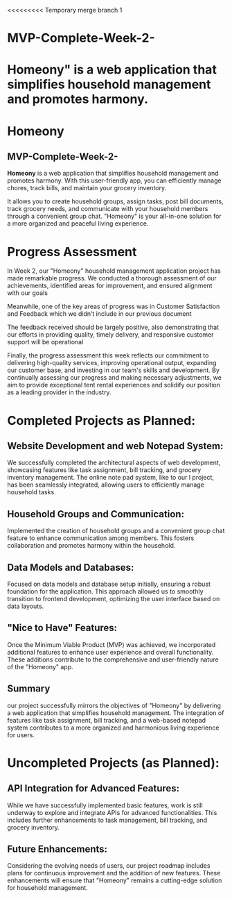<<<<<<<<< Temporary merge branch 1
# MVP-Complete-Week-2-
Homeony" is a web application that simplifies household management and promotes harmony.
=========
# Homeony

## MVP-Complete-Week-2-

**Homeony** is a web application that simplifies household management and promotes harmony. With this user-friendly app, you can efficiently manage chores, track bills, and maintain your grocery inventory.

 It allows you to create household groups, assign tasks, post bill documents, track grocery needs, and communicate with your household members through a convenient group chat. "Homeony" is your all-in-one solution for a more organized and peaceful living experience.

# Progress Assessment

In Week 2, our "Homeony" household management application project has made remarkable progress. We conducted a thorough assessment of our achievements, identified areas for improvement, and ensured alignment with our goals

Meanwhile, one of the key areas of progress was in Customer Satisfaction and Feedback which we didn’t include in our previous document

The feedback received should be largely positive, also demonstrating that our efforts in providing quality, timely delivery, and responsive customer support will be operational

Finally, the progress assessment this week reflects our commitment to delivering high-quality services, improving operational output, expanding our customer base, and investing in our team's skills and development. By continually assessing our progress and making necessary adjustments, we aim to provide exceptional tent rental experiences and solidify our position as a leading provider in the industry.


# Completed Projects as Planned:

## Website Development and web Notepad System:
We successfully completed the architectural aspects of web development, showcasing features like task assignment, bill tracking, and grocery inventory management. The online note pad system, like to our l project, has been seamlessly integrated, allowing users to efficiently manage household tasks.

## Household Groups and Communication:
Implemented the creation of household groups and a convenient group chat feature to enhance communication among members. This fosters collaboration and promotes harmony within the household.

## Data Models and Databases:
Focused on data models and database setup initially, ensuring a robust foundation for the application. This approach allowed us to smoothly transition to frontend development, optimizing the user interface based on data layouts.

## "Nice to Have" Features:
Once the Minimum Viable Product (MVP) was achieved, we incorporated additional features to enhance user experience and overall functionality. These additions contribute to the comprehensive and user-friendly nature of the "Homeony" app.

## Summary 
our project successfully mirrors the objectives of "Homeony" by delivering a web application that simplifies household management. The integration of features like task assignment, bill tracking, and a web-based notepad system contributes to a more organized and harmonious living experience for users.

# Uncompleted Projects (as Planned):

## API Integration for Advanced Features:
While we have successfully implemented basic features, work is still underway to explore and integrate APIs for advanced functionalities. This includes further enhancements to task management, bill tracking, and grocery inventory.

## Future Enhancements:
Considering the evolving needs of users, our project roadmap includes plans for continuous improvement and the addition of new features. These enhancements will ensure that "Homeony" remains a cutting-edge solution for household management.









